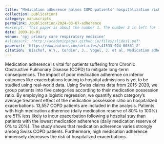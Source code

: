 ```yaml
---
title: "Medication adherence halves COPD patients’ hospitalization risk – evidence from Swiss health insurance data"
collection: publications
category: manuscripts
permalink: /publication/2024-03-07-adherence
#excerpt: 'This paper is about the number 1. The number 2 is left for future work.'
date: 2009-10-01
venue: 'npj primary care respiratory medicine'
#slidesurl: 'http://academicpages.github.io/files/slides1.pdf'
paperurl: 'https://www.nature.com/articles/s41533-024-00361-2'
citation: 'Bischof, A.Y., Cordier, J., Vogel, J. et al. Medication adherence halves COPD patients’ hospitalization risk – evidence from Swiss health insurance data. npj Prim. Care Respir. Med. 34, 1 (2024). https://doi.org/10.1038/s41533-024-00361-2'
---
```


Medication adherence is vital for patients suffering from Chronic Obstructive Pulmonary Disease (COPD) to mitigate long-term consequences. The impact of poor medication adherence on inferior outcomes like exacerbations leading to hospital admissions is yet to be studied using real-world data. Using Swiss claims data from 2015-2020, we group patients into five categories according to their medication possession ratio. By employing a logistic regression, we quantify each category’s average treatment effect of the medication possession ratio on hospitalized exacerbations. 13,557 COPD patients are included in the analysis. Patients with high medication adherence (daily medication reserve of 80% to 100%) are 51% less likely to incur exacerbation following a hospital stay than patients with the lowest medication adherence (daily medication reserve of 0% to 20%). The study shows that medication adherence varies strongly among Swiss COPD patients. Furthermore, high medication adherence immensely decreases the risk of hospitalized exacerbations.
